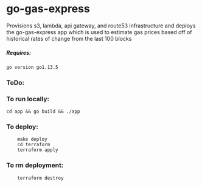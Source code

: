 # go-gas-express

Provisions s3, lambda, api gateway, and route53 infrastructure and deploys the go-gas-express app which is used to estimate gas prices based off of historical rates of change from the last 100 blocks

##### Requires:
`go version go1.13.5`

### ToDo:


### To run locally:
`cd app && go build && ./app`

### To deploy:
```
    make deploy
    cd terraform
    terraform apply
```
### To rm deployment:
```
    terraform destroy
```
